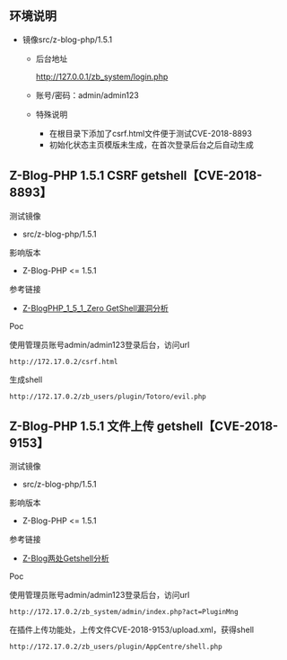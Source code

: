 ## 环境说明

* 镜像src/z-blog-php/1.5.1

  * 后台地址

    http://127.0.0.1/zb_system/login.php

  * 账号/密码：admin/admin123

  * 特殊说明

    * 在根目录下添加了csrf.html文件便于测试CVE-2018-8893
    * 初始化状态主页模版未生成，在首次登录后台之后自动生成

## Z-Blog-PHP 1.5.1 CSRF getshell【CVE-2018-8893】

测试镜像

* src/z-blog-php/1.5.1

影响版本

* Z-Blog-PHP <= 1.5.1

参考链接

* [Z-BlogPHP_1_5_1_Zero GetShell漏洞分析](http://www.freebuf.com/column/169630.html)

Poc

使用管理员账号admin/admin123登录后台，访问url

```shell
http://172.17.0.2/csrf.html
```

生成shell

```
http://172.17.0.2/zb_users/plugin/Totoro/evil.php
```



## Z-Blog-PHP 1.5.1 文件上传 getshell【CVE-2018-9153】

测试镜像

- src/z-blog-php/1.5.1

影响版本

- Z-Blog-PHP <= 1.5.1

参考链接

- [Z-Blog两处Getshell分析](https://xz.aliyun.com/t/2277)

Poc

使用管理员账号admin/admin123登录后台，访问url

```
http://172.17.0.2/zb_system/admin/index.php?act=PluginMng
```

在插件上传功能处，上传文件CVE-2018-9153/upload.xml，获得shell

```
http://172.17.0.2/zb_users/plugin/AppCentre/shell.php
```


